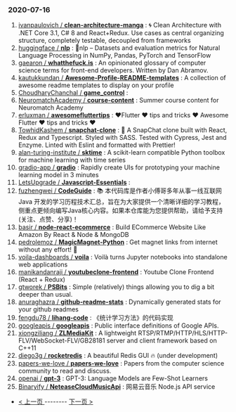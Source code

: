 ### 2020-07-16 
1. [
        ivanpaulovich /
**clean-architecture-manga**](https://github.com/ivanpaulovich/clean-architecture-manga) : 🌀 Clean Architecture with .NET Core 3.1, C# 8 and React+Redux. Use cases as central organizing structure, completely testable, decoupled from frameworks
1. [
        huggingface /
**nlp**](https://github.com/huggingface/nlp) : 🤗nlp – Datasets and evaluation metrics for Natural Language Processing in NumPy, Pandas, PyTorch and TensorFlow
1. [
        gaearon /
**whatthefuck.is**](https://github.com/gaearon/whatthefuck.is) : An opinionated glossary of computer science terms for front-end developers. Written by Dan Abramov.
1. [
        kautukkundan /
**Awesome-Profile-README-templates**](https://github.com/kautukkundan/Awesome-Profile-README-templates) : A collection of awesome readme templates to display on your profile
1. [
        ChoudharyChanchal /
**game_control**](https://github.com/ChoudharyChanchal/game_control) : 
1. [
        NeuromatchAcademy /
**course-content**](https://github.com/NeuromatchAcademy/course-content) : Summer course content for Neuromatch Academy
1. [
        erluxman /
**awesomefluttertips**](https://github.com/erluxman/awesomefluttertips) : ❤️Flutter ❤️ tips and tricks ❤️ Awesome Flutter ❤️ tips and tricks ❤️
1. [
        TowhidKashem /
**snapchat-clone**](https://github.com/TowhidKashem/snapchat-clone) : 👻 A SnapChat clone built with React, Redux and Typescript. Styled with SASS. Tested with Cypress, Jest and Enzyme. Linted with Eslint and formatted with Prettier!
1. [
        alan-turing-institute /
**sktime**](https://github.com/alan-turing-institute/sktime) : A scikit-learn compatible Python toolbox for machine learning with time series
1. [
        gradio-app /
**gradio**](https://github.com/gradio-app/gradio) : Rapidly create UIs for prototyping your machine learning model in 3 minutes
1. [
        LetsUpgrade /
**Javascript-Essentials**](https://github.com/LetsUpgrade/Javascript-Essentials) : 
1. [
        fuzhengwei /
**CodeGuide**](https://github.com/fuzhengwei/CodeGuide) : 📚 本代码库是作者小傅哥多年从事一线互联网 Java 开发的学习历程技术汇总，旨在为大家提供一个清晰详细的学习教程，侧重点更倾向编写Java核心内容。如果本仓库能为您提供帮助，请给予支持(关注、点赞、分享)！
1. [
        basir /
**node-react-ecommerce**](https://github.com/basir/node-react-ecommerce) : Build ECommerce Website Like Amazon By React & Node & MongoDB
1. [
        pedrolemoz /
**MagicMagnet-Python**](https://github.com/pedrolemoz/MagicMagnet-Python) : Get magnet links from internet without any effort! 🧲
1. [
        voila-dashboards /
**voila**](https://github.com/voila-dashboards/voila) : Voilà turns Jupyter notebooks into standalone web applications
1. [
        manikandanraji /
**youtubeclone-frontend**](https://github.com/manikandanraji/youtubeclone-frontend) : Youtube Clone Frontend (React + Redux)
1. [
        gtworek /
**PSBits**](https://github.com/gtworek/PSBits) : Simple (relatively) things allowing you to dig a bit deeper than usual.
1. [
        anuraghazra /
**github-readme-stats**](https://github.com/anuraghazra/github-readme-stats) : Dynamically generated stats for your github readmes
1. [
        fengdu78 /
**lihang-code**](https://github.com/fengdu78/lihang-code) : 《统计学习方法》的代码实现
1. [
        googleapis /
**googleapis**](https://github.com/googleapis/googleapis) : Public interface definitions of Google APIs.
1. [
        xiongziliang /
**ZLMediaKit**](https://github.com/xiongziliang/ZLMediaKit) : A lightweight RTSP/RTMP/HTTP/HLS/HTTP-FLV/WebSocket-FLV/GB28181 server and client framework based on C++11
1. [
        diego3g /
**rocketredis**](https://github.com/diego3g/rocketredis) : A beautiful Redis GUI 🔥 (under development)
1. [
        papers-we-love /
**papers-we-love**](https://github.com/papers-we-love/papers-we-love) : Papers from the computer science community to read and discuss.
1. [
        openai /
**gpt-3**](https://github.com/openai/gpt-3) : GPT-3: Language Models are Few-Shot Learners
1. [
        Binaryify /
**NeteaseCloudMusicApi**](https://github.com/Binaryify/NeteaseCloudMusicApi) : 网易云音乐 Node.js API service 

- [ < 上一页 ](https://github.com/able8/github-trending-daily-record/blob/master/2020-07-15.md) -------- [ 下一页 > ](https://github.com/able8/github-trending-daily-record/blob/master/2020-07-17.md)